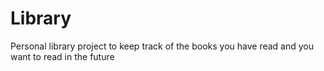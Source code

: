 # Library

Personal library project to keep track of the books you have read and you want to read in the future
